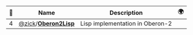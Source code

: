 |:star2: | Name | Description | 🌍|
|---|---|---|---|
|4|[@zick](https://github.com/zick)/[**Oberon2Lisp**](https://github.com/zick/Oberon2Lisp)|Lisp implementation in Oberon-2||

